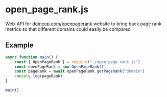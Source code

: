 # open_page_rank.js
Web-API for [domcop.com/openpagerank](https://www.domcop.com/openpagerank) website to bring back page rank metrics so that different domains could easily be compared

## Example
```JavaScript
async function main() {
	const { OpenPageRank } = require("./open_page_rank.js")
	const openPageRank = new OpenPageRank()
	const pageRank = await openPageRank.getPageRank("domain")
	console.log(pageRank)
}

main()
```
